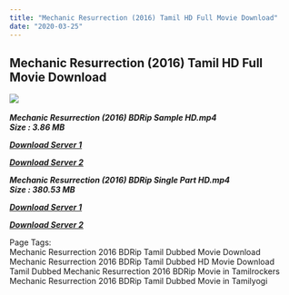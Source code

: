 ```yaml
---
title: "Mechanic Resurrection (2016) Tamil HD Full Movie Download"
date: "2020-03-25"
---
```


## Mechanic Resurrection (2016) Tamil HD Full Movie Download

![](https://images.moviebuff.com/b4601c85-c5ad-4b07-a7c1-0805c1c55f2b?w=1000) 

_**Mechanic Resurrection (2016) BDRip Sample HD.mp4  
Size : 3.86 MB**_

[_**Download Server 1**_](http://du1.wetransfer.vip/files/Tamil{fd620c6e78cfff08ebfb4d2d3131a235617ba7e0206610644c5f25f325d4dc51}20Dubbed{fd620c6e78cfff08ebfb4d2d3131a235617ba7e0206610644c5f25f325d4dc51}20Movies/Tamil{fd620c6e78cfff08ebfb4d2d3131a235617ba7e0206610644c5f25f325d4dc51}20Recent{fd620c6e78cfff08ebfb4d2d3131a235617ba7e0206610644c5f25f325d4dc51}20Dubbed{fd620c6e78cfff08ebfb4d2d3131a235617ba7e0206610644c5f25f325d4dc51}20Movies/Mechanic{fd620c6e78cfff08ebfb4d2d3131a235617ba7e0206610644c5f25f325d4dc51}20Resurrection{fd620c6e78cfff08ebfb4d2d3131a235617ba7e0206610644c5f25f325d4dc51}20(2016)/Mechanic{fd620c6e78cfff08ebfb4d2d3131a235617ba7e0206610644c5f25f325d4dc51}20Resurrection{fd620c6e78cfff08ebfb4d2d3131a235617ba7e0206610644c5f25f325d4dc51}20(2016){fd620c6e78cfff08ebfb4d2d3131a235617ba7e0206610644c5f25f325d4dc51}20BDRip/Mechanic{fd620c6e78cfff08ebfb4d2d3131a235617ba7e0206610644c5f25f325d4dc51}20Resurrection{fd620c6e78cfff08ebfb4d2d3131a235617ba7e0206610644c5f25f325d4dc51}20(2016){fd620c6e78cfff08ebfb4d2d3131a235617ba7e0206610644c5f25f325d4dc51}20BDRip{fd620c6e78cfff08ebfb4d2d3131a235617ba7e0206610644c5f25f325d4dc51}20Sample{fd620c6e78cfff08ebfb4d2d3131a235617ba7e0206610644c5f25f325d4dc51}20HD.mp4)

[_**Download Server 2**_](http://du1.wetransfer.vip/files/Tamil{fd620c6e78cfff08ebfb4d2d3131a235617ba7e0206610644c5f25f325d4dc51}20Dubbed{fd620c6e78cfff08ebfb4d2d3131a235617ba7e0206610644c5f25f325d4dc51}20Movies/Tamil{fd620c6e78cfff08ebfb4d2d3131a235617ba7e0206610644c5f25f325d4dc51}20Recent{fd620c6e78cfff08ebfb4d2d3131a235617ba7e0206610644c5f25f325d4dc51}20Dubbed{fd620c6e78cfff08ebfb4d2d3131a235617ba7e0206610644c5f25f325d4dc51}20Movies/Mechanic{fd620c6e78cfff08ebfb4d2d3131a235617ba7e0206610644c5f25f325d4dc51}20Resurrection{fd620c6e78cfff08ebfb4d2d3131a235617ba7e0206610644c5f25f325d4dc51}20(2016)/Mechanic{fd620c6e78cfff08ebfb4d2d3131a235617ba7e0206610644c5f25f325d4dc51}20Resurrection{fd620c6e78cfff08ebfb4d2d3131a235617ba7e0206610644c5f25f325d4dc51}20(2016){fd620c6e78cfff08ebfb4d2d3131a235617ba7e0206610644c5f25f325d4dc51}20BDRip/Mechanic{fd620c6e78cfff08ebfb4d2d3131a235617ba7e0206610644c5f25f325d4dc51}20Resurrection{fd620c6e78cfff08ebfb4d2d3131a235617ba7e0206610644c5f25f325d4dc51}20(2016){fd620c6e78cfff08ebfb4d2d3131a235617ba7e0206610644c5f25f325d4dc51}20BDRip{fd620c6e78cfff08ebfb4d2d3131a235617ba7e0206610644c5f25f325d4dc51}20Sample{fd620c6e78cfff08ebfb4d2d3131a235617ba7e0206610644c5f25f325d4dc51}20HD.mp4)

_**Mechanic Resurrection (2016) BDRip Single Part HD.mp4  
Size : 380.53 MB**_

[_**Download Server 1**_](http://du1.wetransfer.vip/files/Tamil{fd620c6e78cfff08ebfb4d2d3131a235617ba7e0206610644c5f25f325d4dc51}20Dubbed{fd620c6e78cfff08ebfb4d2d3131a235617ba7e0206610644c5f25f325d4dc51}20Movies/Tamil{fd620c6e78cfff08ebfb4d2d3131a235617ba7e0206610644c5f25f325d4dc51}20Recent{fd620c6e78cfff08ebfb4d2d3131a235617ba7e0206610644c5f25f325d4dc51}20Dubbed{fd620c6e78cfff08ebfb4d2d3131a235617ba7e0206610644c5f25f325d4dc51}20Movies/Mechanic{fd620c6e78cfff08ebfb4d2d3131a235617ba7e0206610644c5f25f325d4dc51}20Resurrection{fd620c6e78cfff08ebfb4d2d3131a235617ba7e0206610644c5f25f325d4dc51}20(2016)/Mechanic{fd620c6e78cfff08ebfb4d2d3131a235617ba7e0206610644c5f25f325d4dc51}20Resurrection{fd620c6e78cfff08ebfb4d2d3131a235617ba7e0206610644c5f25f325d4dc51}20(2016){fd620c6e78cfff08ebfb4d2d3131a235617ba7e0206610644c5f25f325d4dc51}20BDRip/Mechanic{fd620c6e78cfff08ebfb4d2d3131a235617ba7e0206610644c5f25f325d4dc51}20Resurrection{fd620c6e78cfff08ebfb4d2d3131a235617ba7e0206610644c5f25f325d4dc51}20(2016){fd620c6e78cfff08ebfb4d2d3131a235617ba7e0206610644c5f25f325d4dc51}20BDRip{fd620c6e78cfff08ebfb4d2d3131a235617ba7e0206610644c5f25f325d4dc51}20Single{fd620c6e78cfff08ebfb4d2d3131a235617ba7e0206610644c5f25f325d4dc51}20Part{fd620c6e78cfff08ebfb4d2d3131a235617ba7e0206610644c5f25f325d4dc51}20HD.mp4)

[_**Download Server 2**_](http://du1.wetransfer.vip/files/Tamil{fd620c6e78cfff08ebfb4d2d3131a235617ba7e0206610644c5f25f325d4dc51}20Dubbed{fd620c6e78cfff08ebfb4d2d3131a235617ba7e0206610644c5f25f325d4dc51}20Movies/Tamil{fd620c6e78cfff08ebfb4d2d3131a235617ba7e0206610644c5f25f325d4dc51}20Recent{fd620c6e78cfff08ebfb4d2d3131a235617ba7e0206610644c5f25f325d4dc51}20Dubbed{fd620c6e78cfff08ebfb4d2d3131a235617ba7e0206610644c5f25f325d4dc51}20Movies/Mechanic{fd620c6e78cfff08ebfb4d2d3131a235617ba7e0206610644c5f25f325d4dc51}20Resurrection{fd620c6e78cfff08ebfb4d2d3131a235617ba7e0206610644c5f25f325d4dc51}20(2016)/Mechanic{fd620c6e78cfff08ebfb4d2d3131a235617ba7e0206610644c5f25f325d4dc51}20Resurrection{fd620c6e78cfff08ebfb4d2d3131a235617ba7e0206610644c5f25f325d4dc51}20(2016){fd620c6e78cfff08ebfb4d2d3131a235617ba7e0206610644c5f25f325d4dc51}20BDRip/Mechanic{fd620c6e78cfff08ebfb4d2d3131a235617ba7e0206610644c5f25f325d4dc51}20Resurrection{fd620c6e78cfff08ebfb4d2d3131a235617ba7e0206610644c5f25f325d4dc51}20(2016){fd620c6e78cfff08ebfb4d2d3131a235617ba7e0206610644c5f25f325d4dc51}20BDRip{fd620c6e78cfff08ebfb4d2d3131a235617ba7e0206610644c5f25f325d4dc51}20Single{fd620c6e78cfff08ebfb4d2d3131a235617ba7e0206610644c5f25f325d4dc51}20Part{fd620c6e78cfff08ebfb4d2d3131a235617ba7e0206610644c5f25f325d4dc51}20HD.mp4) 

Page Tags:  
Mechanic Resurrection 2016 BDRip Tamil Dubbed Movie Download Mechanic Resurrection 2016 BDRip Tamil Dubbed HD Movie Download Tamil Dubbed Mechanic Resurrection 2016 BDRip Movie in Tamilrockers Mechanic Resurrection 2016 BDRip Tamil Dubbed Movie in Tamilyogi
